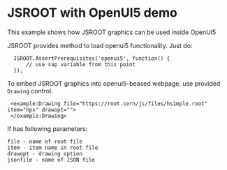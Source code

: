 # JSROOT with OpenUI5 demo

This example shows how JSROOT graphics can be used inside OpenUI5

JSROOT provides method to load openui5 functionality. Just do:

      JSROOT.AssertPrerequisites('openui5', function() {
          // use sap variable from this point
      });

To embed JSROOT graphics into openui5-beased webpage, use provided `Drawing` control:

     <example:Drawing file="https://root.cern/js/files/hsimple.root" item="hpx" drawopt="">
     </example:Drawing>

If has following parameters:

    file - name of root file
    item - item name in root file
    drawopt - drawing option
    jsonfile - name of JSON file
